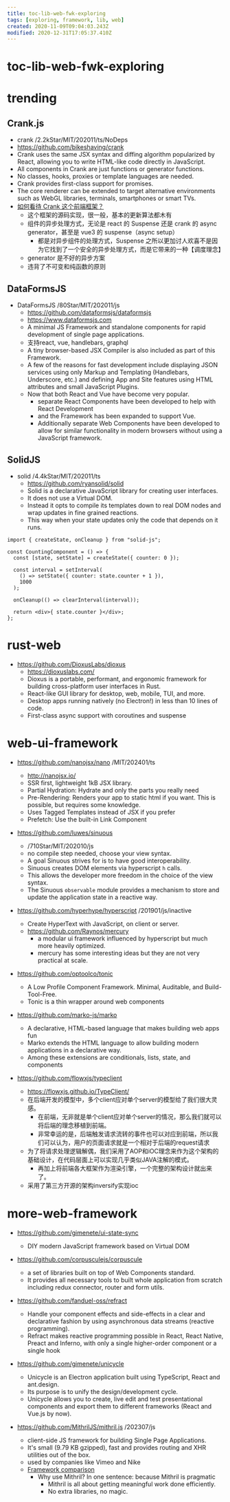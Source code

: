 ```yaml
---
title: toc-lib-web-fwk-exploring
tags: [exploring, framework, lib, web]
created: 2020-11-09T09:04:03.243Z
modified: 2020-12-31T17:05:37.410Z
---
```


# toc-lib-web-fwk-exploring

# trending

## Crank.js

- crank /2.2kStar/MIT/202011/ts/NoDeps
- https://github.com/bikeshaving/crank
- Crank uses the same JSX syntax and diffing algorithm popularized by React, allowing you to write HTML-like code directly in JavaScript.
- All components in Crank are just functions or generator functions. 
- No classes, hooks, proxies or template languages are needed.
- Crank provides first-class support for promises. 
- The core renderer can be extended to target alternative environments such as WebGL libraries, terminals, smartphones or smart TVs.
- [如何看待 Crank 这个前端框架？](https://www.zhihu.com/question/388457689)
  - 这个框架的源码实现，很一般，基本的更新算法都木有
  - 组件的异步处理方式，无论是 react 的 Suspense 还是 crank 的 async generator，甚至是 vue3 的 suspense（async setup）
    - 都是对异步组件的处理方式，Suspense 之所以更加讨人欢喜不是因为它找到了一个安全的异步处理方式，而是它带来的一种【调度理念】
  - generator 是不好的异步方案
  - 违背了不可变和纯函数的原则

## DataFormsJS

- DataFormsJS /80Star/MIT/202011/js
  - https://github.com/dataformsjs/dataformsjs
  - https://www.dataformsjs.com
  - A minimal JS Framework and standalone components for rapid development of single page applications.
  - 支持react, vue, handlebars, graphql
  - A tiny browser-based JSX Compiler is also included as part of this Framework.
  - A few of the reasons for fast development include displaying JSON services using only Markup and Templating (Handlebars, Underscore, etc.) and defining App and Site features using HTML attributes and small JavaScript Plugins.
  - Now that both React and Vue have become very popular. 
    - separate React Components have been developed to help with React Development 
    - and the Framework has been expanded to support Vue. 
    - Additionally separate Web Components have been developed to allow for similar functionality in modern browsers without using a JavaScript framework.

## SolidJS

- solid /4.4kStar/MIT/202011/ts
  - https://github.com/ryansolid/solid
  - Solid is a declarative JavaScript library for creating user interfaces. 
  - It does not use a Virtual DOM. 
  - Instead it opts to compile its templates down to real DOM nodes and wrap updates in fine grained reactions. 
  - This way when your state updates only the code that depends on it runs.

 

```JS
import { createState, onCleanup } from "solid-js";

const CountingComponent = () => {
  const [state, setState] = createState({ counter: 0 });

  const interval = setInterval(
    () => setState({ counter: state.counter + 1 }),
    1000
  );

  onCleanup(() => clearInterval(interval));

  return <div>{ state.counter }</div>;
};
```

# rust-web
- https://github.com/DioxusLabs/dioxus
  - https://dioxuslabs.com/
  - Dioxus is a portable, performant, and ergonomic framework for building cross-platform user interfaces in Rust.
  - React-like GUI library for desktop, web, mobile, TUI, and more.
  - Desktop apps running natively (no Electron!) in less than 10 lines of code.
  - First-class async support with coroutines and suspense
# web-ui-framework
- https://github.com/nanojsx/nano /MIT/202401/ts
  - http://nanojsx.io/
  - SSR first, lightweight 1kB JSX library.
  - Partial Hydration: Hydrate and only the parts you really need
  - Pre-Rendering: Renders your app to static html if you want. This is possible, but requires some knowledge.
  - Uses Tagged Templates instead of JSX if you prefer
  - Prefetch: Use the built-in Link Component

- https://github.com/luwes/sinuous
  - /710Star/MIT/202010/js
  - no compile step needed, choose your view syntax.
  - A goal Sinuous strives for is to have good interoperability. 
  - Sinuous creates DOM elements via hyperscript `h` calls. 
  - This allows the developer more freedom in the choice of the view syntax.
  - The Sinuous `observable` module provides a mechanism to store and update the application state in a reactive way. 

- https://github.com/hyperhype/hyperscript /201901/js/inactive
  - Create HyperText with JavaScript, on client or server.
  - https://github.com/Raynos/mercury
    - a modular ui framework influenced by hyperscript but much more heavily optimized.
    - mercury has some interesting ideas but they are not very practical at scale.

- https://github.com/optoolco/tonic
  - A Low Profile Component Framework. Minimal, Auditable, and Build-Tool-Free.
  - Tonic is a thin wrapper around web components

- https://github.com/marko-js/marko
  - A declarative, HTML-based language that makes building web apps fun
  - Marko extends the HTML language to allow building modern applications in a declarative way.
  - Among these extensions are conditionals, lists, state, and components

- https://github.com/flowxjs/typeclient
  - https://flowxjs.github.io/TypeClient/
  - 在后端开发的模型中，多个client应对单个server的模型给了我们很大灵感。
    - 在前端，无非就是单个client应对单个server的情况，那么我们就可以将后端的理念移植到前端。
    - 非常幸运的是，后端触发请求流转的事件也可以对应到前端，所以我们可以认为，用户的页面请求就是一个相对于后端的request请求
  - 为了将请求处理逻辑解偶，我们采用了AOP和iOC理念来作为这个架构的基础设计，在代码层面上可以实现几乎类似JAVA注解的模式。
    - 再加上将前端各大框架作为渲染引擎，一个完整的架构设计就出来了。
  - 采用了第三方开源的架构inversify实现ioc
# more-web-framework
- https://github.com/gimenete/ui-state-sync
  - DIY modern JavaScript framework based on Virtual DOM
- https://github.com/corpusculejs/corpuscule
  - a set of libraries built on top of Web Components standard. 
  - It provides all necessary tools to built whole application from scratch including redux connector, router and form utils.
- https://github.com/fanduel-oss/refract
  - Handle your component effects and side-effects in a clear and declarative fashion by using asynchronous data streams (reactive programming).
  - Refract makes reactive programming possible in React, React Native, Preact and Inferno, with only a single higher-order component or a single hook

- https://github.com/gimenete/unicycle
  - Unicycle is an Electron application built using TypeScript, React and ant.design. 
  - Its purpose is to unify the design/development cycle.
  - Unicycle allows you to create, live edit and test presentational components and export them to different frameworks (React and Vue.js by now). 
- https://github.com/MithrilJS/mithril.js /202307/js
  - client-side JS framework for building Single Page Applications. 
  - It's small (9.79 KB gzipped), fast and provides routing and XHR utilities out of the box.
  - used by companies like Vimeo and Nike
  - [Framework comparison](https://mithril.js.org/framework-comparison.html)
    - Why use Mithril? In one sentence: because Mithril is pragmatic
      - Mithril is all about getting meaningful work done efficiently. 
      - No extra libraries, no magic.
